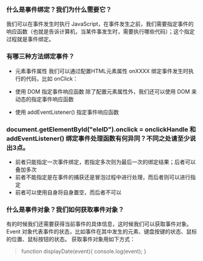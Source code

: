### 什么是事件绑定？我们为什么需要它？
我们可以在事件发生时执行 JavaScript，在事件发生之前，我们需要指定事件的响应函数（也就是告诉计算机，当某件事发生时，需要执行哪些代码）；这个指定过程就是事件绑定。

### 有哪三种方法绑定事件？
- 元素事件属性
我们可以通过配置HTML元素属性 onXXXX 绑定事件发生时执行的代码，比如 onClick：

- 使用 DOM 指定事件响应函数
除了配置元素属性外，我们还可以使用 DOM 来动态的指定事件响应函数

- 使用 addEventListener() 指定事件响应函数

### document.getElementById("eleID").onclick = onclickHandle 和 addEventListener() 绑定事件处理函数有何异同？不同之处请至少说出3点。
- 前者只能指定一次事件绑定，若指定多次则为最后一次的绑定结果；后者可以叠加多次
- 前者不能指定是在事件的捕获还是冒泡过程中进行处理，而后者则可以进行指定
- 前者可以使用自身将自身置空，而后者不可以

### 什么是事件对象？我们如何获取事件对象？
有的时候我们还需要获得当前事件的具体信息，这时候我们可以获取事件对象。
Event 对象代表事件的状态，比如事件在其中发生的元素、键盘按键的状态、鼠标的位置、鼠标按钮的状态。
获取事件对象用如下方式：
>function displayDate(event){
>    console.log(event);
>}

